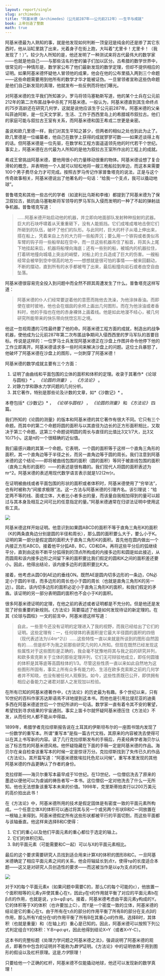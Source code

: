 ```yaml
---
layout: report/single
slug: archimedes
title: "阿基米德（Archimedes）（公元前287年——公元前212年）——生平与成就"
book: 上帝创造了整数
math: true
---
```

阿基米德最为人熟知的事，就是他发现如何判断一顶皇冠是纯金的还是掺了其它东西时，他从浴缸里跳了出来，光着身子在街上跑，大叫着“尤里卡！尤里卡！（我发现了！）”。较少为人所知的是，他还发明了一种测试来将古代最伟大的数学家——也就是他自己——与那些沽名钓誉的骗子们加以区分。古希腊的数学世界中，很常见的一种情形是，数学家公布了他们最新发现的数学定理，但却不提供相应的证明。如果阿基米德怀疑他人冒领他的成果，他会在他的公布里插入两到三个命题——这些命题需要用到他所有的数学才华才能被证伪。一旦冒领者宣称这些伪命题是他们自己新发现的真理，他就发布一些反例而将他们曝光。

对阿基米德的生平我们所知甚少。罗马将领马塞勒斯写道，他的某个士兵在公元前212年的第二次布匿战争中杀死了阿基米德。一般认为，阿基米德直到其生命终点的75岁高龄还在研究几何学，这就是说他应该生于公元前287年。阿基米德的父亲叫菲迪阿斯，是一位天文学家，生活、工作于西西里岛上的希腊城市叙拉古。他们的家庭可能与叙拉古王室有关系，而阿基米德和国王希戎二世更是亲密。

虽说和欧几里德一样，我们对其生平知之甚少，但两者的相似之处也到此为止了。欧几里德是一位编纂者，他自己在数学上获得的成就寥寥可数——如果还谈得上有的话。但阿基米德是一位先驱，在数学和工程方面遥遥领先他的时代若干个世纪。事实上，阿基米德在古代最为人所知的是他为叙拉古王室所作出的工程上的成就。

希戎王曾挑战阿基米德，要他用很小的力量移动很重的物体。阿基米德设想了复合滑轮的概念，并表明他一个人就可以轻松地将一艘三桅船拉到岸边，而这本来需要100个男子费尽全力才可完成。按照古罗马传记作家普鲁塔克的说法，正是与这个传奇故事相关，阿基米德说出了他著名的一句话：“给我一个支点，我可以撬动地球”。

普鲁塔克和其他一些古代的学者（如波利比乌斯和李维）都提到了阿基米德为了保卫叙拉古，抵抗由马塞勒斯将军领导的罗马军队入侵而发明的一种了不起的弹射战争机器。普鲁塔克写道：

>……阿基米德开始启动他的机器，并立即向地面部队发射种种投射的武器。巨大的石块呼啸着从天重重砸下，没有人能抵挡。它们成堆成堆地击倒它们所砸到的队伍，破坏了他们的队形。与此同时，巨大的杆子从墙上伸出来，搭在船上，凭着来自上方的大力将一些船弄沉；要么用一个铁钩或者类似吊车臂的钩子将一些船举起在空中，而一旦这些机器吊住了船首，将其头上尾下地挂起来后，机器将船埋向海底；还有一些别的船，被城内的机器拉住，打着转地撞向城墙上突出的峭壁，对船上的士兵造成了巨大的伤害。一艘船经常会被举到空中很高的地方——想想就是很可怕的事情——被来回翻动，不断的摆动，直到所有的水手都被甩了出来，最后船撞向岩石或者由空自由坠落。

阿基米德很容易完全投入到问题中而全然不顾其周遭发生了什么。普鲁塔克这样写道：

>阿基米德的仆人们经常要逆着他的意愿而拖他去洗澡，为他涂抹香油。而即使在彼时彼地，他也会在烟囱的余烬上画出几何图形。而在为他涂油或者香料时，他的手指也在他的赤身裸体上画着线。他是如此地漫不经心，被几何研究所能带来的快乐带向恍惚忘形之境。

他这一忽视周遭的习性最终要了他的命。阿基米德工程方面的成就，制造出的战争机器，使他成为公元前287年第二次布匿战争期间入侵西西里的罗马军队的首要目标。传说是这样的：一位罗马士兵发现阿基米德正在沙盘上作图并命令他停下他的工作立即离开。阿基米德请求多一些时间来解决沙盘上的问题。这位士兵暴怒了，他破坏了阿基米德在沙盘上的图形，一剑刺穿了阿基米德！

阿基米德的数学成就主要有三个方面：

1. 证明了由曲线和平面包围的立体的面积和体积的定理。收录于其著作*《论球与圆柱》* ， *《论圆的测量》* ， *《方法论》* 。
2. 对静力学和静水力学问题的几何分析。
3. 其它著作，特别是那些论及计数的文章，如*《沙数记》* 。

本卷包括*《沙数记》* ， *《论球与圆柱》* ， *《论圆的测量》* 和 *《方法论》* 四篇。

我们所知的《论圆的测量》的版本和阿基米德的其它著作有很大不同。它只有三个命题。而其中的第二个命题将圆的面积与以其直径为边长的正方形面积相比，又取决于第三个命题。这第三个命题说明圆的周长与直径的比值比3又1/7大，比3又10/71小。这是π的一个很精确的近似值。

我们最感兴趣的其第一个命题。它表明，一个圆的面积等于这样一个直角三角形的面积，其一个直角边等于半径之长，而另一直角边等于圆的周长。我们注意到阿基米德的这个结论——即将被曲线包围的面积（圆的面积）等同于被直线包围的面积（直角三角形的面积）——的表述是很有趣的。我们现代人将圆的面积表述为πr^2。阿基米德的表述用现代数学语言表示就是1/2(2πr)r。

在证明被曲线或者平面包围的形状的面积或者体积时，阿基米德使用了“穷举法”，也有时被称为“间接求极限”法。这一方法与阿基米德的引理齐名。该引理说：“给定两不等的线、面或立体，大者比小者多出的量，而该量自我相加得到的量可以超过与其本身及相互之间可比的任意指定的量。”阿基米德通常在归谬法证明中使用这些工具。

![]({{site.url}}/images/gcti/0201.png)

阿基米德这样开始证明。他意识到如果圆ABCD的面积不等于直角三角形K的面积（K的两条直角边分别是圆的半径和周长），那么圆的面积要么大于，要么小于K。证明的第一部分是假定圆的面积大于直角三角形K的面积。首先他在圆内做出一个内接正方形ABCD。接着他平分弧AB，BC，CD和DA，再将这些平分后的弧继续平分，直到由这些不断平分弧得到的顶点所构成的内接多边形和圆是如此接近，从而圆周和该内接多边形之间留下来的面积要比我们假定的圆和K之间的面积差还要小。因此，他得出结论，该内接多边形的面积要比K大。

接着，他考虑从圆O到AE边的垂线ON。既然AE是圆内切多边形的一条边，ON必定小于圆的半径，而多边形的周长也小于圆的周长（也就是直角三角形K的另一边）。因此，该内切多边形的面积必定小于直角三角形K的面积，和我们假定的矛盾。该证明的另一部分表明圆的面积也不会小于K的面积。

很多阿基米德证明的定理，在他之前的表述或者证明都是不充分的。但是他还是发现了好些重要的新规则。《方法论》简要描述了他是如何发现待证的新定理的。在其《论球与圆柱》一文的前言中，阿基米德这样写道：

>自此，一些至今还没有证明的定理进入了我的视野，而我已经给出了它们的证明。这些定理有：一，任何球体的表面积是它最大半径圆的面积的四倍（现代表述法为\\(4πr^2\\)）……这些特性一直以来就是所谈到的图形自然固有的……但是却不为我之前那些研究几何的人所知。但现在既然已经发现这些属性对于这些图形是正确的，我会毫不犹豫地将其与我之前的研究并列，和欧多索克斯关于立体的那些定理并列，它们无可辩驳地成立，即任何圆锥的体积是其等底等高圆柱体的1/3。尽管这些性质一直以来如此自然地为这些图形所固有，事实上所有众多有能力的、生活在欧多克索斯之前的几何学者并不知晓，也没有被任何人观察到。如今，这些性质既已公开，即供拥有相应必备能力之诸君对鄙人之发现加以检验。

在所有已知的阿基米德著作中，《方法论》的历史最为有趣。多个世纪以来，只有10世纪的百科作家苏达斯语焉不详地提到这本书。而他也是引用比提尼亚的迪奥多西在阿基米德逝世后一个世纪所讲的一句话。数学家一直有着令其不安的奢望，希望找到寻求结果的宇宙通则。事实上笛卡尔就怀疑阿基米德压住《方法论》不发，从而任何人都不能从中得益。

1899年，希腊学者克拉缪斯报告说在土耳其的伊斯坦布尔的一座图书馆内发现了一份数学的重写本。所谓“重写本”是指一篇古代文档，其原来的内容被洗去使得可以在其上书写新的内容。读了几行克拉缪斯发布的手稿后，丹麦经典学者海贝尔认出了标志性的阿基米德风格。他怀疑隐藏在下面的手稿一定是阿基米德的作品。海贝尔在亲自检查该重写本的时候一定是惊讶万分。克拉缪斯找到了失传已久的作品《方法论》。其开篇写道：“阿基米德致埃拉托色尼以问候”。重写本里发现的其他阿基米德的作品更确认了作者的身份。

克拉缪斯——海贝尔重写本最早成于10世纪。在13世纪，一位僧侣洗去了原来的墨迹以便他可以为虔诚的祷告者写一本书。这位僧侣一定对他洗去了什么一无所知。他也无法想象该重写本未来的价值。1998年，克里斯蒂拍卖行以200万美元的高价拍出此书！

在《方法论》中，阿基米德所用的技术是假定固体是有密度一致的平面元素所构成。一个任意立体X的体积可以通过将其与另一个或另两个形状B和C一同放置在一根轴上来得到。阿基米德假定所有这些形状都被平行的平面切割，而这些平面都与该轴垂直。他这样来选择B和C使得：

1. 它们的重心以及他们平面元素的重心都位于选定的轴上。
2. 它们的体积已知。
3. B的平面元素（可能需要和C一起）可以与X的平面元素相比。

最后的这个要求需要研究人员找到适合用来计算X的体积的图形B和C。一旦阿基米德确定了相应平面元素之间的关系，他会将轴延长到点τ，使得τφ的长度适合本题——这又是对研究人员创造性的要求——而这被当作是以φ为支点的杠杆。

![]({{site.url}}/images/gcti/0202.png)

对于X的每个平面元素x（如果问题中需要C的，那么C的每个可能的c），他放置一个面积相等的元素y并使其重心在τ，因此y在τ的作用就平衡了对应的平面元素b在β点的作用，也就是说，y:b=φβ:φτ。接着，阿基米德考虑由平面元素y构成的Y。它的体积等于X的体积（也许要加上C），而Y是一个密度一致的立体，阿基米德的结论是它的重心在τ。由于所有在τ点的部分的作用平衡了所有B的部分在支点β的作用，那么所有Y成分在τ的作用平衡了所有B在其重心σ的作用。选择B时，其体积（也就是重量）和（在轴上的）重心是已知的。因此，阿基米德可以按照下列公式判定组合Y的体积：Y:B=φσ:φτ，因此他得到结论X=Y（或者X=Y-C）。

这本书的完整标题《处理力学问题之阿基米德之法》，强调说明了阿基米德的观点，即著作中包含的证明并不能称为*数学*证明。《方法论》中的证明依赖于用到图形的假设以及杠杆原理。这是*力学*原理！

只要给他一个正确的杠杆，阿基米德不仅能撬动地球，他还可以发现新的数学真理！

